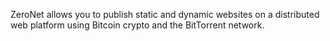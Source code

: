 ZeroNet allows you to publish static and dynamic websites on a distributed web platform using Bitcoin crypto and the BitTorrent network.
